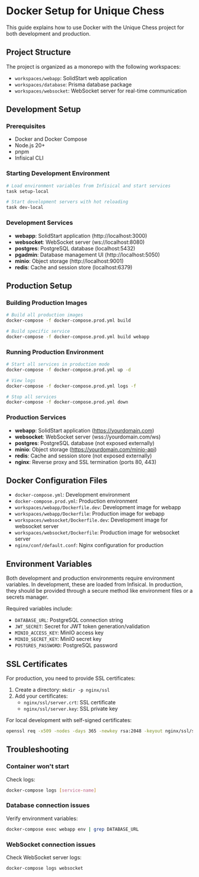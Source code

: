 # Docker Setup for Unique Chess

This guide explains how to use Docker with the Unique Chess project for both development and production.

## Project Structure

The project is organized as a monorepo with the following workspaces:

- `workspaces/webapp`: SolidStart web application
- `workspaces/database`: Prisma database package
- `workspaces/websocket`: WebSocket server for real-time communication

## Development Setup

### Prerequisites

- Docker and Docker Compose
- Node.js 20+
- pnpm
- Infisical CLI

### Starting Development Environment

```bash
# Load environment variables from Infisical and start services
task setup-local

# Start development servers with hot reloading
task dev-local
```

### Development Services

- **webapp**: SolidStart application (http://localhost:3000)
- **websocket**: WebSocket server (ws://localhost:8080)
- **postgres**: PostgreSQL database (localhost:5432)
- **pgadmin**: Database management UI (http://localhost:5050)
- **minio**: Object storage (http://localhost:9001)
- **redis**: Cache and session store (localhost:6379)

## Production Setup

### Building Production Images

```bash
# Build all production images
docker-compose -f docker-compose.prod.yml build

# Build specific service
docker-compose -f docker-compose.prod.yml build webapp
```

### Running Production Environment

```bash
# Start all services in production mode
docker-compose -f docker-compose.prod.yml up -d

# View logs
docker-compose -f docker-compose.prod.yml logs -f

# Stop all services
docker-compose -f docker-compose.prod.yml down
```

### Production Services

- **webapp**: SolidStart application (https://yourdomain.com)
- **websocket**: WebSocket server (wss://yourdomain.com/ws)
- **postgres**: PostgreSQL database (not exposed externally)
- **minio**: Object storage (https://yourdomain.com/minio-api)
- **redis**: Cache and session store (not exposed externally)
- **nginx**: Reverse proxy and SSL termination (ports 80, 443)

## Docker Configuration Files

- `docker-compose.yml`: Development environment
- `docker-compose.prod.yml`: Production environment
- `workspaces/webapp/Dockerfile.dev`: Development image for webapp
- `workspaces/webapp/Dockerfile`: Production image for webapp
- `workspaces/websocket/Dockerfile.dev`: Development image for websocket server
- `workspaces/websocket/Dockerfile`: Production image for websocket server
- `nginx/conf/default.conf`: Nginx configuration for production

## Environment Variables

Both development and production environments require environment variables. In development, these are loaded from Infisical. In production, they should be provided through a secure method like environment files or a secrets manager.

Required variables include:

- `DATABASE_URL`: PostgreSQL connection string
- `JWT_SECRET`: Secret for JWT token generation/validation
- `MINIO_ACCESS_KEY`: MinIO access key
- `MINIO_SECRET_KEY`: MinIO secret key
- `POSTGRES_PASSWORD`: PostgreSQL password

## SSL Certificates

For production, you need to provide SSL certificates:

1. Create a directory: `mkdir -p nginx/ssl`
2. Add your certificates:
   - `nginx/ssl/server.crt`: SSL certificate
   - `nginx/ssl/server.key`: SSL private key

For local development with self-signed certificates:

```bash
openssl req -x509 -nodes -days 365 -newkey rsa:2048 -keyout nginx/ssl/server.key -out nginx/ssl/server.crt
```

## Troubleshooting

### Container won't start

Check logs:
```bash
docker-compose logs [service-name]
```

### Database connection issues

Verify environment variables:
```bash
docker-compose exec webapp env | grep DATABASE_URL
```

### WebSocket connection issues

Check WebSocket server logs:
```bash
docker-compose logs websocket
```